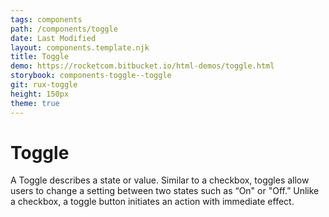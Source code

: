 ```yaml
---
tags: components
path: /components/toggle
date: Last Modified
layout: components.template.njk
title: Toggle
demo: https://rocketcom.bitbucket.io/html-demos/toggle.html
storybook: components-toggle--toggle
git: rux-toggle
height: 150px
theme: true
---
```


# Toggle

A Toggle describes a state or value. Similar to a checkbox, toggles allow users to change a setting between two states such as “On" or "Off.” Unlike a checkbox, a toggle button initiates an action with immediate effect.
